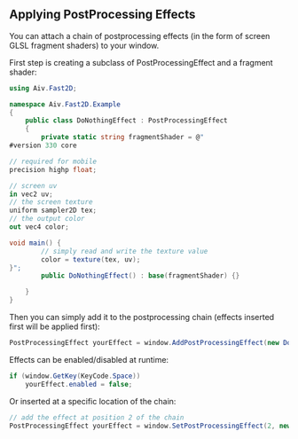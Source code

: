 Applying PostProcessing Effects
-------------------------------

You can attach a chain of postprocessing effects (in the form of screen GLSL fragment shaders) to your window.

First step is creating a subclass of PostProcessingEffect and a fragment shader:

```cs
using Aiv.Fast2D;

namespace Aiv.Fast2D.Example
{
    public class DoNothingEffect : PostProcessingEffect
    {
        private static string fragmentShader = @"
#version 330 core

// required for mobile
precision highp float;

// screen uv
in vec2 uv;
// the screen texture
uniform sampler2D tex;
// the output color
out vec4 color;

void main() {
        // simply read and write the texture value
        color = texture(tex, uv);
}";
        public DoNothingEffect() : base(fragmentShader) {}

    }
}

```

Then you can simply add it to the postprocessing chain (effects inserted first will be applied first):

```cs
PostProcessingEffect yourEffect = window.AddPostProcessingEffect(new DoNothingEffect());
```

Effects can be enabled/disabled at runtime:

```cs
if (window.GetKey(KeyCode.Space))
    yourEffect.enabled = false;
```

Or inserted at a specific location of the chain:

```cs
// add the effect at position 2 of the chain
PostProcessingEffect yourEffect = window.SetPostProcessingEffect(2, new DoNothingEffect());
```

